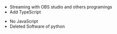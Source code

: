 + Streaming with OBS studio and others programings
+ Add TypeScript

- No JavaScript
- Deleted Software of python
